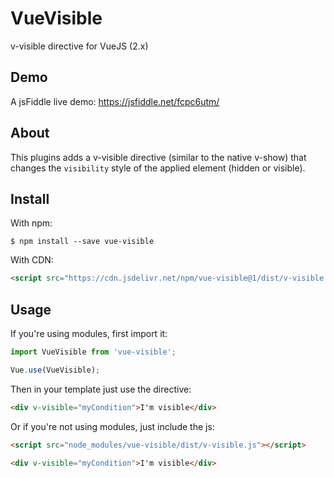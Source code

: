 # VueVisible

v-visible directive for VueJS (2.x)

## Demo
A jsFiddle live demo: https://jsfiddle.net/fcpc6utm/

## About

This plugins adds a v-visible directive (similar to the native v-show) that changes the `visibility` style of the applied element (hidden or visible).

## Install

With npm:

```console
$ npm install --save vue-visible
```

With CDN:

```html
<script src="https://cdn.jsdelivr.net/npm/vue-visible@1/dist/v-visible.min.js"></script>
```

## Usage

If you're using modules, first import it:

```js
import VueVisible from 'vue-visible';

Vue.use(VueVisible);
```

Then in your template just use the directive:

```html
<div v-visible="myCondition">I'm visible</div>
```

Or if you're not using modules, just include the js:

```html
<script src="node_modules/vue-visible/dist/v-visible.js"></script>
```
```html
<div v-visible="myCondition">I'm visible</div>
```
